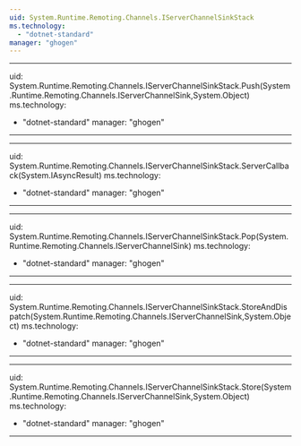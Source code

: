 ```yaml
---
uid: System.Runtime.Remoting.Channels.IServerChannelSinkStack
ms.technology: 
  - "dotnet-standard"
manager: "ghogen"
---
```


---
uid: System.Runtime.Remoting.Channels.IServerChannelSinkStack.Push(System.Runtime.Remoting.Channels.IServerChannelSink,System.Object)
ms.technology: 
  - "dotnet-standard"
manager: "ghogen"
---

---
uid: System.Runtime.Remoting.Channels.IServerChannelSinkStack.ServerCallback(System.IAsyncResult)
ms.technology: 
  - "dotnet-standard"
manager: "ghogen"
---

---
uid: System.Runtime.Remoting.Channels.IServerChannelSinkStack.Pop(System.Runtime.Remoting.Channels.IServerChannelSink)
ms.technology: 
  - "dotnet-standard"
manager: "ghogen"
---

---
uid: System.Runtime.Remoting.Channels.IServerChannelSinkStack.StoreAndDispatch(System.Runtime.Remoting.Channels.IServerChannelSink,System.Object)
ms.technology: 
  - "dotnet-standard"
manager: "ghogen"
---

---
uid: System.Runtime.Remoting.Channels.IServerChannelSinkStack.Store(System.Runtime.Remoting.Channels.IServerChannelSink,System.Object)
ms.technology: 
  - "dotnet-standard"
manager: "ghogen"
---
